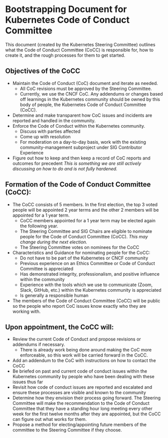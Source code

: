 # Bootstrapping Document for Kubernetes Code of Conduct Committee

This document (created by the Kubernetes Steering Committee) outlines what the Code of Conduct Committee (CoCC) is responsible for, how to create it, and the rough processes for them to get started.

## Objectives of the CoCC
* Maintain the Code of Conduct (CoC) document and iterate as needed.
  * All CoC revisions must be approved by the Steering Committee.
  * Currently, we use the CNCF CoC. Any addendums or changes based off learnings in the Kubernetes community should be owned by this body of people, the Kubernetes Code of Conduct Committee (CoCC).
* Determine and make transparent how CoC issues and incidents are reported and handled in the community.
* Enforce the Code of Conduct within the Kubernetes community.
  * Discuss with parties affected
  * Come up with resolution
  * For moderation on a day-to-day basis, work with the existing community-management subproject under SIG Contributor Experience
* Figure out how to keep and then keep a record of CoC reports and outcomes for precedent _This is something we are still actively discussing on how to do and is not fully hardened._

## Formation of the Code of Conduct Committee (CoCC):
* The CoCC consists of 5 members. In the first election, the top 3 voted people will be appointed 2 year terms and the other 2 members will be appointed for a 1 year term.
  * CoCC members appointed for a 1 year term may be elected again the following year.
  * The Steering Committee and SIG Chairs are eligible to nominate people for the Code of Conduct Committee (CoCC). _This may change during the next election._
  * The Steering Committee votes on nominees for the CoCC
* Characteristics and Guidance for nominating people for the CoCC:
  * Do not have to be part of the Kubernetes or CNCF community
  * Previous experience on an Ethics Committee or Code of Conduct Committee is appreciated
  * Has demonstrated integrity, professionalism, and positive influence within the community
  * Experience with the tools which we use to communicate (Zoom, Slack, GitHub, etc.) within the Kubernetes community is appreciated
  * Is generally a responsible human
* The members of the Code of Conduct Committee (CoCC) will be public so the people who report CoC issues know exactly who they are working with.

## Upon appointment, the CoCC will:
* Review the current Code of Conduct and propose revisions or addendums if necessary.
  * There is already work being done around making the CoC more enforceable, so this work will be carried forward in the CoCC.
* Add an addendum to the CoC with instructions on how to contact the CoCC
* Be briefed on past and current code of conduct issues within the Kubernetes community by people who have been dealing with these issues thus far
* Revisit how code of conduct issues are reported and escalated and ensure these processes are visible and known to the community
* Determine how they envision their process going forward. The Steering Committee will make the recommendation to the Code of Conduct Committee that they have a standing hour long meeting every other week for the first twelve months after they are appointed, but the CoCC can figure out what works for them.
* Propose a method for electing/appointing future members of the committee to the Steering Committee if they choose.
